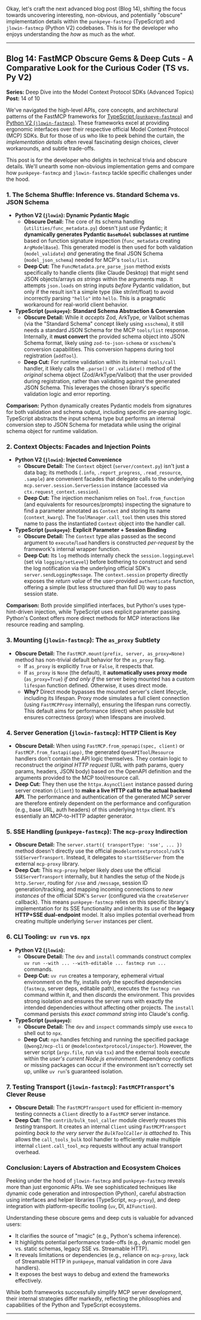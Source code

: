 Okay, let's craft the next advanced blog post (Blog 14), shifting the focus towards uncovering interesting, non-obvious, and potentially "obscure" implementation details within the `punkpeye-fastmcp` (TypeScript) and `jlowin-fastmcp` (Python V2) codebases. This is for the developer who enjoys understanding the *how* as much as the *what*.

---

## Blog 14: FastMCP Obscure Gems & Deep Cuts - A Comparative Look for the Curious Coder (TS vs. Py V2)

**Series:** Deep Dive into the Model Context Protocol SDKs (Advanced Topics)
**Post:** 14 of 10

We've navigated the high-level APIs, core concepts, and architectural patterns of the FastMCP frameworks for [TypeScript (`punkpeye-fastmcp`)](link-to-post-1) and [Python V2 (`jlowin-fastmcp`)](link-to-post-1). These frameworks excel at providing ergonomic interfaces over their respective official Model Context Protocol (MCP) SDKs. But for those of us who like to peek behind the curtain, the *implementation details* often reveal fascinating design choices, clever workarounds, and subtle trade-offs.

This post is for the developer who delights in technical trivia and obscure details. We'll unearth some non-obvious implementation gems and compare how `punkpeye-fastmcp` and `jlowin-fastmcp` tackle specific challenges under the hood.

### 1. The Schema Shuffle: Inference vs. Standard Schema vs. JSON Schema

*   **Python V2 (`jlowin`): Dynamic Pydantic Magic**
    *   **Obscure Detail:** The core of its schema handling (`utilities/func_metadata.py`) doesn't just *use* Pydantic; it **dynamically generates Pydantic `BaseModel` subclasses at runtime** based on function signature inspection (`func_metadata` creating `ArgModelBase`). This generated model is then used for both validation (`model_validate`) *and* generating the final JSON Schema (`model_json_schema`) needed for MCP's `tools/list`.
    *   **Deep Cut:** The `FuncMetadata.pre_parse_json` method exists specifically to handle clients (like Claude Desktop) that might send JSON objects/arrays *as strings* within the arguments map. It attempts `json.loads` on string inputs *before* Pydantic validation, but only if the result isn't a simple type (like str/int/float) to avoid incorrectly parsing `"hello"` into `hello`. This is a pragmatic workaround for real-world client behavior.
*   **TypeScript (`punkpeye`): Standard Schema Abstraction & Conversion**
    *   **Obscure Detail:** While it *accepts* Zod, ArkType, or Valibot schemas (via the "Standard Schema" concept likely using `xsschema`), it still needs a standard JSON Schema for the MCP `tools/list` response. Internally, it **must convert** the provided schema object into JSON Schema format, likely using `zod-to-json-schema` or `xsschema`'s conversion capabilities. This conversion happens during tool registration (`addTool`).
    *   **Deep Cut:** For runtime validation within its internal `tools/call` handler, it likely calls the `.parse()` or `.validate()` method of the *original* schema object (Zod/ArkType/Valibot) that the user provided during registration, rather than validating against the generated JSON Schema. This leverages the chosen library's specific validation logic and error reporting.

**Comparison:** Python dynamically creates Pydantic models from signatures for both validation and schema output, including specific pre-parsing logic. TypeScript abstracts the input schema type but performs an internal conversion step to JSON Schema for metadata while using the original schema object for runtime validation.

### 2. Context Objects: Facades and Injection Points

*   **Python V2 (`jlowin`): Injected Convenience**
    *   **Obscure Detail:** The `Context` object (`server/context.py`) isn't just a data bag; its methods (`.info`, `.report_progress`, `.read_resource`, `.sample`) are convenient facades that delegate calls to the underlying `mcp.server.session.ServerSession` instance (accessed via `ctx.request_context.session`).
    *   **Deep Cut:** The injection mechanism relies on `Tool.from_function` (and equivalents for resources/prompts) inspecting the signature to find a parameter annotated as `Context` and storing its name (`context_kwarg`). The `ToolManager.call_tool` then uses this stored name to pass the instantiated `Context` object into the handler call.
*   **TypeScript (`punkpeye`): Explicit Parameter + Session Binding**
    *   **Obscure Detail:** The `Context` type alias passed as the second argument to `execute`/`load` handlers is constructed *per-request* by the framework's internal wrapper function.
    *   **Deep Cut:** Its `log` methods internally check the `session.loggingLevel` (set via `logging/setLevel`) before bothering to construct and send the log notification via the underlying official SDK's `server.sendLoggingMessage`. The `context.session` property directly exposes the *return value* of the user-provided `authenticate` function, offering a simple (but less structured than full DI) way to pass session state.

**Comparison:** Both provide simplified interfaces, but Python's uses type-hint-driven injection, while TypeScript uses explicit parameter passing. Python's Context offers more direct methods for MCP interactions like resource reading and sampling.

### 3. Mounting (`jlowin-fastmcp`): The `as_proxy` Subtlety

*   **Obscure Detail:** The `FastMCP.mount(prefix, server, as_proxy=None)` method has non-trivial default behavior for the `as_proxy` flag.
    *   If `as_proxy` is explicitly `True` or `False`, it respects that.
    *   If `as_proxy` is `None` (the default), it **automatically uses proxy mode** (`as_proxy=True`) *if and only if* the server being mounted has a custom `lifespan` function defined. Otherwise, it uses direct mode.
    *   **Why?** Direct mode bypasses the mounted server's client lifecycle, including its lifespan. Proxy mode simulates a full client connection (using `FastMCPProxy` internally), ensuring the lifespan runs correctly. This default aims for performance (direct) when possible but ensures correctness (proxy) when lifespans are involved.

### 4. Server Generation (`jlowin-fastmcp`): HTTP Client is Key

*   **Obscure Detail:** When using `FastMCP.from_openapi(spec, client)` or `FastMCP.from_fastapi(app)`, the generated `OpenAPITool`/`Resource` handlers don't contain the API logic themselves. They contain logic to reconstruct the *original HTTP request* (URL with path params, query params, headers, JSON body) based on the OpenAPI definition and the arguments provided to the MCP tool/resource call.
*   **Deep Cut:** They then use the `httpx.AsyncClient` instance passed during server creation (`client`) to **make a live HTTP call to the actual backend API**. The performance and authentication of the generated MCP server are therefore entirely dependent on the performance and configuration (e.g., base URL, auth headers) of this underlying `httpx` client. It's essentially an MCP-to-HTTP adapter generator.

### 5. SSE Handling (`punkpeye-fastmcp`): The `mcp-proxy` Indirection

*   **Obscure Detail:** The `server.start({ transportType: 'sse', ... })` method doesn't directly use the official `@modelcontextprotocol/sdk`'s `SSEServerTransport`. Instead, it delegates to `startSSEServer` from the external `mcp-proxy` library.
*   **Deep Cut:** This `mcp-proxy` helper likely *does* use the official `SSEServerTransport` internally, but it handles the setup of the Node.js `http.Server`, routing for `/sse` and `/message`, session ID generation/tracking, and mapping incoming connections to *new instances* of the official SDK's `Server` (configured via the `createServer` callback). This means `punkpeye-fastmcp` relies on this specific library's implementation for its SSE functionality and inherits its use of the **legacy HTTP+SSE dual-endpoint** model. It also implies potential overhead from creating multiple underlying `Server` instances per client.

### 6. CLI Tooling: `uv run` vs. `npx`

*   **Python V2 (`jlowin`):**
    *   **Obscure Detail:** The `dev` and `install` commands construct complex `uv run --with ... --with-editable ... fastmcp run ...` commands.
    *   **Deep Cut:** `uv run` creates a temporary, ephemeral virtual environment on the fly, installs *only* the specified dependencies (`fastmcp`, server deps, editable path), executes the `fastmcp run` command within it, and then *discards* the environment. This provides strong isolation and ensures the server runs with exactly the intended dependencies without affecting other projects. The `install` command persists this *exact command string* into Claude's config.
*   **TypeScript (`punkpeye`):**
    *   **Obscure Detail:** The `dev` and `inspect` commands simply use `execa` to shell out to `npx`.
    *   **Deep Cut:** `npx` handles fetching and running the specified package (`@wong2/mcp-cli` or `@modelcontextprotocol/inspector`). However, the server script (`argv.file`, run via `tsx`) and the external tools execute within the *user's current Node.js environment*. Dependency conflicts or missing packages can occur if the environment isn't correctly set up, unlike `uv run`'s guaranteed isolation.

### 7. Testing Transport (`jlowin-fastmcp`): `FastMCPTransport`'s Clever Reuse

*   **Obscure Detail:** The `FastMCPTransport` used for efficient in-memory testing connects a `Client` directly to a `FastMCP` server instance.
*   **Deep Cut:** The `contrib/bulk_tool_caller` module cleverly reuses this *testing* transport. It creates an internal `Client` using `FastMCPTransport` pointing *back to the very server the `BulkToolCaller` is attached to*. This allows the `call_tools_bulk` tool handler to efficiently make multiple internal `client.call_tool_mcp` requests without any actual transport overhead.

### Conclusion: Layers of Abstraction and Ecosystem Choices

Peeking under the hood of `jlowin-fastmcp` and `punkpeye-fastmcp` reveals more than just ergonomic APIs. We see sophisticated techniques like dynamic code generation and introspection (Python), careful abstraction using interfaces and helper libraries (TypeScript, `mcp-proxy`), and deep integration with platform-specific tooling (`uv`, DI, `AIFunction`).

Understanding these obscure gems and deep cuts is valuable for advanced users:

*   It clarifies the source of "magic" (e.g., Python's schema inference).
*   It highlights potential performance trade-offs (e.g., dynamic model gen vs. static schemas, legacy SSE vs. Streamable HTTP).
*   It reveals limitations or dependencies (e.g., reliance on `mcp-proxy`, lack of Streamable HTTP in `punkpeye`, manual validation in core Java handlers).
*   It exposes the best ways to debug and extend the frameworks effectively.

While both frameworks successfully simplify MCP server development, their internal strategies differ markedly, reflecting the philosophies and capabilities of the Python and TypeScript ecosystems.

---